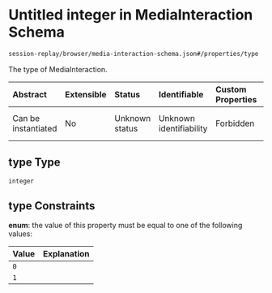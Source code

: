 # Untitled integer in MediaInteraction Schema

```txt
session-replay/browser/media-interaction-schema.json#/properties/type
```

The type of MediaInteraction.

| Abstract            | Extensible | Status         | Identifiable            | Custom Properties | Additional Properties | Access Restrictions | Defined In                                                                                                            |
| :------------------ | :--------- | :------------- | :---------------------- | :---------------- | :-------------------- | :------------------ | :-------------------------------------------------------------------------------------------------------------------- |
| Can be instantiated | No         | Unknown status | Unknown identifiability | Forbidden         | Allowed               | Read only           | [media-interaction-schema.json\*](../out/session-replay/browser/media-interaction-schema.json "open original schema") |

## type Type

`integer`

## type Constraints

**enum**: the value of this property must be equal to one of the following values:

| Value | Explanation |
| :---- | :---------- |
| `0`   |             |
| `1`   |             |
